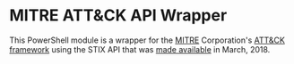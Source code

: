 # MITRE ATT&CK API Wrapper

This PowerShell module is a wrapper for the [MITRE] Corporation's [ATT&CK framework] using the
STIX API that was [made available] in March, 2018.

[MITRE]:https://www.mitre.org/
[ATT&CK framework]:https://attack.mitre.org/wiki/Main_Page
[made available]:https://www.mitre.org/capabilities/cybersecurity/overview/cybersecurity-blog/attck%E2%84%A2-content-available-in-stix%E2%84%A2-20-via